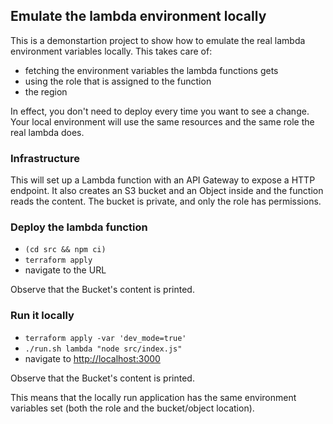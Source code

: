 ## Emulate the lambda environment locally

This is a demonstartion project to show how to emulate the real lambda environment variables locally. This takes care of:

* fetching the environment variables the lambda functions gets
* using the role that is assigned to the function
* the region

In effect, you don't need to deploy every time you want to see a change. Your local environment will use the same resources and the same role the real lambda does.

### Infrastructure

This will set up a Lambda function with an API Gateway to expose a HTTP endpoint. It also creates an S3 bucket and an Object inside and the function reads the
content. The bucket is private, and only the role has permissions.

### Deploy the lambda function

* ```(cd src && npm ci)```
* ```terraform apply```
* navigate to the URL

Observe that the Bucket's content is printed.

### Run it locally

* ```terraform apply -var 'dev_mode=true'```
* ```./run.sh lambda "node src/index.js"```
* navigate to [http://localhost:3000](http://localhost:3000)

Observe that the Bucket's content is printed.

This means that the locally run application has the same environment variables set (both the role and the bucket/object location).
